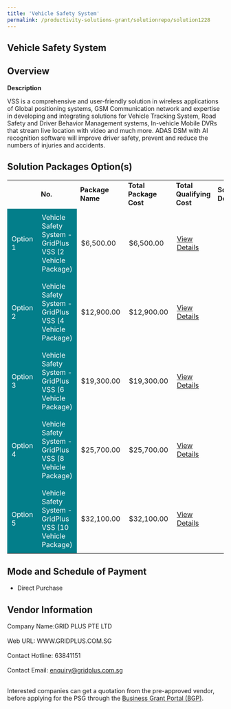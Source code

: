 ```yaml
---
title: 'Vehicle Safety System'
permalink: /productivity-solutions-grant/solutionrepo/solution1228
---
```


## Vehicle Safety System

## Overview

**Description**

VSS is a comprehensive and user-friendly solution in wireless applications of Global positioning systems, GSM Communication network and expertise in developing and integrating solutions for Vehicle Tracking System, Road Safety and Driver Behavior Management systems, In-vehicle Mobile DVRs that stream live location with video and much more. ADAS DSM with AI recognition software will improve driver safety, prevent and reduce the numbers of injuries and accidents.

## Solution Packages Option(s)

<table>
<th>
<td><b>No.</b></td>
<td><b>Package Name</b></td>
<td><b>Total Package Cost</b></td>
<td><b>Total Qualifying Cost</b></td>
<td><b>Solution Details</b></td>
</th>
<tr>
<td style='padding: 10px; background-color: #037E8A; color: #FFFFFF;'>Option 1</td>
<td style='padding: 10px; background-color: #037E8A; color: #FFFFFF;'>Vehicle Safety System - GridPlus VSS (2 Vehicle Package)</td>
<td style='padding: 10px;'>$6,500.00</td>
<td style='padding: 10px;'>$6,500.00</td>
<td style='padding: 10px;'><a href='https://www.gobusiness.gov.sg/images/psg/Desensitised_Grid_Plus_20200249_Annex_3_Part_1.pdf' target='_blank'>View Details</a></td>
</tr>
<tr>
<td style='padding: 10px; background-color: #037E8A; color: #FFFFFF;'>Option 2</td>
<td style='padding: 10px; background-color: #037E8A; color: #FFFFFF;'>Vehicle Safety System - GridPlus VSS (4 Vehicle Package)</td>
<td style='padding: 10px;'>$12,900.00</td>
<td style='padding: 10px;'>$12,900.00</td>
<td style='padding: 10px;'><a href='https://www.gobusiness.gov.sg/images/psg/Desensitised_Grid_Plus_20200249_Annex_3_Part_2.pdf' target='_blank'>View Details</a></td>
</tr>
<tr>
<td style='padding: 10px; background-color: #037E8A; color: #FFFFFF;'>Option 3</td>
<td style='padding: 10px; background-color: #037E8A; color: #FFFFFF;'>Vehicle Safety System - GridPlus VSS (6 Vehicle Package)</td>
<td style='padding: 10px;'>$19,300.00</td>
<td style='padding: 10px;'>$19,300.00</td>
<td style='padding: 10px;'><a href='https://www.gobusiness.gov.sg/images/psg/Desensitised_Grid_Plus_20200249_Annex_3_Part_3.pdf' target='_blank'>View Details</a></td>
</tr>
<tr>
<td style='padding: 10px; background-color: #037E8A; color: #FFFFFF;'>Option 4</td>
<td style='padding: 10px; background-color: #037E8A; color: #FFFFFF;'>Vehicle Safety System - GridPlus VSS (8 Vehicle Package)</td>
<td style='padding: 10px;'>$25,700.00</td>
<td style='padding: 10px;'>$25,700.00</td>
<td style='padding: 10px;'><a href='https://www.gobusiness.gov.sg/images/psg/Desensitised_Grid_Plus_20200249_Annex_3_Part_4.pdf' target='_blank'>View Details</a></td>
</tr>
<tr>
<td style='padding: 10px; background-color: #037E8A; color: #FFFFFF;'>Option 5</td>
<td style='padding: 10px; background-color: #037E8A; color: #FFFFFF;'>Vehicle Safety System - GridPlus VSS (10 Vehicle Package)</td>
<td style='padding: 10px;'>$32,100.00</td>
<td style='padding: 10px;'>$32,100.00</td>
<td style='padding: 10px;'><a href='https://www.gobusiness.gov.sg/images/psg/Desensitised_Grid_Plus_20200249_Annex_3_Part_5.pdf' target='_blank'>View Details</a></td>
</tr>
</table>

## Mode and Schedule of Payment

 - Direct Purchase

## Vendor Information

 Company Name:GRID PLUS PTE LTD <br><br>Web URL: WWW.GRIDPLUS.COM.SG <br><br>Contact Hotline: 63841151 <br><br>Contact Email: enquiry@gridplus.com.sg <br><br>

Interested companies can get a quotation from the pre-approved vendor, before applying for the PSG through the <a href='https://www.businessgrants.gov.sg/' target='_blank' rel='noopener'>Business Grant Portal (BGP)</a>.

<script src="/jquery/resize-tables.js"></script>
